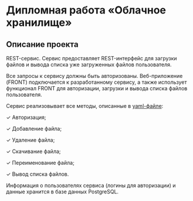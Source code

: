 # Дипломная работа «Облачное хранилище»
## Описание проекта
REST-сервис. Сервис предоставляет REST-интерфейс для загрузки файлов и вывода списка уже загруженных файлов пользователя.

Все запросы к сервису должны быть авторизованы. Веб-приложение (FRONT) подключается к разработанному сервису, а также использует функционал FRONT для авторизации, загрузки и вывода списка файлов пользователя.

Сервис реализовывает все методы, описанные в [yaml-файле](https://github.com/netology-code/jd-homeworks/blob/master/diploma/CloudServiceSpecification.yaml):

✓ Авторизация;

✓ Добавление файла;

✓ Удаление файла;

✓ Скачивание файла;

✓ Переименование файла;

✓ Вывод списка файлов.

Информация о пользователях сервиса (логины для авторизации) и данные хранится в базе данных PostgreSQL.



